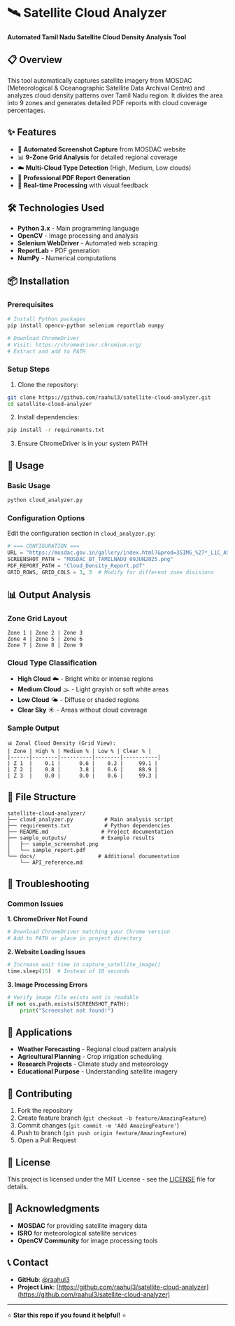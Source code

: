 # 🛰️ Satellite Cloud Analyzer

**Automated Tamil Nadu Satellite Cloud Density Analysis Tool** 

## 📋 Overview
This tool automatically captures satellite imagery from MOSDAC (Meteorological & Oceanographic Satellite Data Archival Centre) and analyzes cloud density patterns over Tamil Nadu region. It divides the area into 9 zones and generates detailed PDF reports with cloud coverage percentages.

## ✨ Features
- 🔄 **Automated Screenshot Capture** from MOSDAC website
- 📊 **9-Zone Grid Analysis** for detailed regional coverage  
- ☁️ **Multi-Cloud Type Detection** (High, Medium, Low clouds)
- 📄 **Professional PDF Report Generation**
- 🎯 **Real-time Processing** with visual feedback

## 🛠️ Technologies Used
- **Python 3.x** - Main programming language
- **OpenCV** - Image processing and analysis
- **Selenium WebDriver** - Automated web scraping
- **ReportLab** - PDF generation
- **NumPy** - Numerical computations

## 📦 Installation

### Prerequisites
```bash
# Install Python packages
pip install opencv-python selenium reportlab numpy

# Download ChromeDriver
# Visit: https://chromedriver.chromium.org/
# Extract and add to PATH
```

### Setup Steps
1. Clone the repository:
```bash
git clone https://github.com/raahul3/satellite-cloud-analyzer.git
cd satellite-cloud-analyzer
```

2. Install dependencies:
```bash
pip install -r requirements.txt
```

3. Ensure ChromeDriver is in your system PATH

## 🚀 Usage

### Basic Usage
```bash
python cloud_analyzer.py
```

### Configuration Options
Edit the configuration section in `cloud_analyzer.py`:

```python
# === CONFIGURATION ===
URL = "https://mosdac.gov.in/gallery/index.html?&prod=3SIMG_%27*_L1C_ASIA_MER_BIMG_TAMILNADU_V%27*.jpg&date=2025-06-12&count=8"
SCREENSHOT_PATH = "MOSDAC_BT_TAMILNADU_09JUN2025.png"
PDF_REPORT_PATH = "Cloud_Density_Report.pdf"
GRID_ROWS, GRID_COLS = 3, 3  # Modify for different zone divisions
```

## 📊 Output Analysis

### Zone Grid Layout
```
Zone 1 | Zone 2 | Zone 3
Zone 4 | Zone 5 | Zone 6  
Zone 7 | Zone 8 | Zone 9
```

### Cloud Type Classification
- **High Cloud** ☁️ - Bright white or intense regions
- **Medium Cloud** 🌫️ - Light grayish or soft white areas
- **Low Cloud** 🌤️ - Diffuse or shaded regions  
- **Clear Sky** ☀️ - Areas without cloud coverage

### Sample Output
```
📊 Zonal Cloud Density (Grid View):
| Zone | High % | Medium % | Low % | Clear % |
|------|--------|----------|--------|-----------|
| Z 1  |    0.1 |      0.6 |    0.2 |     99.1 |
| Z 2  |    0.8 |      3.8 |    6.6 |     88.9 |
| Z 3  |    0.0 |      0.0 |    0.6 |     99.3 |
```

## 📁 File Structure
```
satellite-cloud-analyzer/
├── cloud_analyzer.py          # Main analysis script
├── requirements.txt           # Python dependencies
├── README.md                 # Project documentation
├── sample_outputs/           # Example results
│   ├── sample_screenshot.png
│   └── sample_report.pdf
└── docs/                    # Additional documentation
    └── API_reference.md
```

## 🔧 Troubleshooting

### Common Issues

**1. ChromeDriver Not Found**
```bash
# Download ChromeDriver matching your Chrome version
# Add to PATH or place in project directory
```

**2. Website Loading Issues**
```python
# Increase wait time in capture_satellite_image()
time.sleep(15)  # Instead of 10 seconds
```

**3. Image Processing Errors**
```python
# Verify image file exists and is readable
if not os.path.exists(SCREENSHOT_PATH):
    print("Screenshot not found!")
```

## 🎯 Applications
- **Weather Forecasting** - Regional cloud pattern analysis
- **Agricultural Planning** - Crop irrigation scheduling  
- **Research Projects** - Climate study and meteorology
- **Educational Purpose** - Understanding satellite imagery

## 🤝 Contributing

1. Fork the repository
2. Create feature branch (`git checkout -b feature/AmazingFeature`)
3. Commit changes (`git commit -m 'Add AmazingFeature'`)
4. Push to branch (`git push origin feature/AmazingFeature`)
5. Open a Pull Request

## 📄 License
This project is licensed under the MIT License - see the [LICENSE](LICENSE) file for details.

## 🙏 Acknowledgments
- **MOSDAC** for providing satellite imagery data
- **ISRO** for meteorological satellite services
- **OpenCV Community** for image processing tools

## 📞 Contact
- **GitHub**: [@raahul3](https://github.com/raahul3)
- **Project Link**: [https://github.com/raahul3/satellite-cloud-analyzer](https://github.com/raahul3/satellite-cloud-analyzer)

---
⭐ **Star this repo if you found it helpful!** ⭐